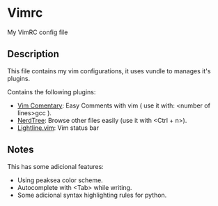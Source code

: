 # Vimrc

My VimRC config file

## Description
This file contains my vim configurations, it uses vundle to manages it's plugins.

Contains the following plugins:
- [Vim Comentary](https://vimawesome.com/plugin/commentary-vim): Easy Comments with vim ( use it with: \<number of lines\>gcc ).
- [NerdTree](https://vimawesome.com/plugin/vim-indent-object): Browse other files easily (use it with \<Ctrl + n\>).
- [Lightline.vim](https://vimawesome.com/plugin/lightline-vim): Vim status bar

## Notes
This has some adicional features:
- Using peaksea color scheme.
- Autocomplete with \<Tab\> while writing.
- Some adicional syntax highlighting rules for python. 
